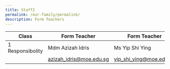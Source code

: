 ```yaml
---
title: Staff2
permalink: /our-family/permalink/
description: Form Teachers
---
```






| Class | Form Teacher | Form Teacher |
| -------- | -------- | -------- |
|1 Responsibolity     | Mdm Azizah Idris     | Ms Yip Shi Ying     |
||azizah_idris@moe.edu.sg|yip_shi_ying@moe.edu.sg|




